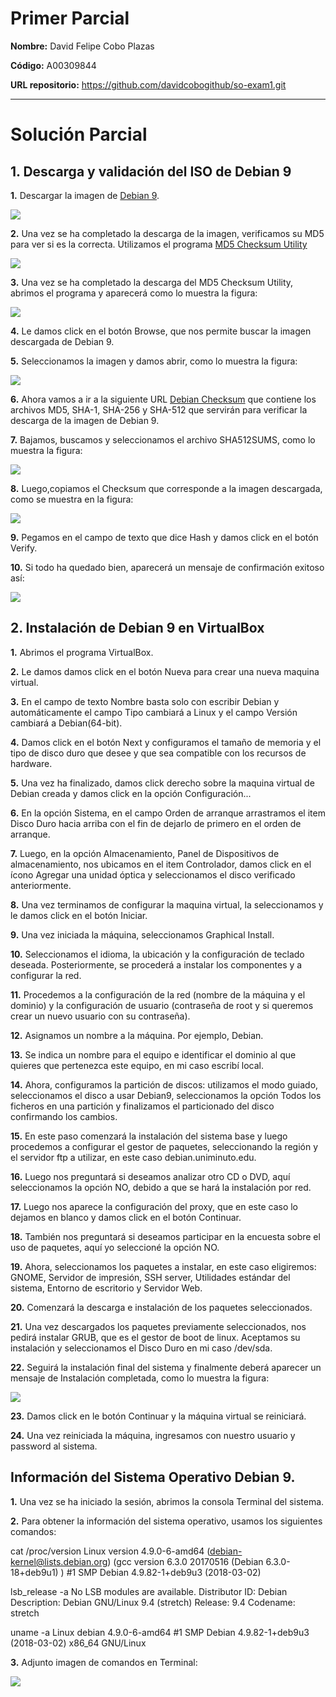 # Primer Parcial

**Nombre:** David Felipe Cobo Plazas

**Código:** A00309844

**URL repositorio:** https://github.com/davidcobogithub/so-exam1.git 
_____

# Solución Parcial  

##  1. Descarga y validación del ISO de Debian 9
 
**1.** Descargar la imagen de [Debian 9](https://www.debian.org/).

![](ImagenesSO/descarga/c1_LI.jpg)

**2.** Una vez se ha completado la descarga de la imagen, verificamos su MD5 para ver si es la correcta. Utilizamos el programa [MD5 Checksum Utility](https://download.cnet.com/MD5-SHA-Checksum-Utility/3001-2092_4-10911445.html)

![](ImagenesSO/descarga/c2.jpg)
 
**3.** Una vez se ha completado la descarga del MD5 Checksum Utility, abrimos el programa y aparecerá como lo muestra la figura:

![](ImagenesSO/descarga/c3.jpg)

**4.** Le damos click en el botón Browse, que nos permite buscar la imagen descargada de Debian 9.

**5.** Seleccionamos la imagen y damos abrir, como lo muestra la figura:

![](ImagenesSO/descarga/c4.jpg)

**6.** Ahora vamos a ir a la siguiente URL [Debian Checksum](https://cdimage.debian.org/debian-cd/9.4.0/amd64/bt-cd/) que contiene los archivos MD5, SHA-1, SHA-256 y SHA-512 que servirán para verificar la descarga de la imagen de Debian 9.

**7.** Bajamos, buscamos y seleccionamos el archivo SHA512SUMS, como lo muestra la figura:

![](ImagenesSO/descarga/c5_LI.jpg)

**8.** Luego,copiamos el Checksum que corresponde a la imagen descargada, como se muestra en la figura:

![](ImagenesSO/descarga/c6_LI.jpg)

**9.** Pegamos en el campo de texto que dice Hash  y damos click en el botón Verify.

**10.** Si todo ha quedado bien, aparecerá un mensaje de confirmación exitoso así:

![](ImagenesSO/descarga/c8.jpg)

##  2. Instalación de Debian 9 en VirtualBox

**1.** Abrimos el programa VirtualBox.

**2.** Le damos damos click en el botón Nueva para crear una nueva maquina virtual.

**3.** En el campo de texto Nombre basta solo con escribir Debian y automáticamente el campo Tipo cambiará a Linux y el campo Versión cambiará a Debian(64-bit).

**4.** Damos click en el botón Next y configuramos el tamaño de memoria y el tipo de disco duro que desee y que sea compatible con los recursos de hardware.

**5.** Una vez ha finalizado, damos click derecho sobre la maquina virtual de Debian creada y damos click en la opción Configuración... 

**6.** En la opción Sistema, en el campo Orden de arranque arrastramos el item Disco Duro hacia arriba con el fin de dejarlo de primero en el orden de arranque.

**7.** Luego, en la opción Almacenamiento, Panel de Dispositivos de almacenamiento, nos ubicamos en el item Controlador, damos click en el ícono Agregar una unidad óptica y seleccionamos el disco verificado anteriormente.

**8.** Una vez terminamos de configurar la maquina virtual, la seleccionamos y le damos click en el botón Iniciar.

**9.** Una vez iniciada la máquina, seleccionamos Graphical Install.

**10.** Seleccionamos el idioma, la ubicación y la configuración de teclado deseada. Posteriormente, se procederá a instalar los componentes y a configurar la red.

**11.** Procedemos a la configuración de la red (nombre de la máquina y el dominio) y la configuración de usuario (contraseña de root y si queremos crear un nuevo usuario con su contraseña).

**12.** Asignamos un nombre a la máquina. Por ejemplo, Debian.

**13.** Se indica un nombre para el equipo e identificar el dominio al que quieres que pertenezca este equipo, en mi caso escribí local.

**14.** Ahora, configuramos la partición de discos: utilizamos el modo guiado, seleccionamos el disco a usar Debian9, seleccionamos la opción Todos los ficheros en una partición y finalizamos el particionado del disco confirmando los cambios.

**15.** En este paso comenzará la instalación del sistema base y luego procedemos a configurar el gestor de paquetes, seleccionando la región y el servidor ftp a utilizar, en este caso debian.uniminuto.edu.

**16.** Luego nos preguntará si deseamos analizar otro CD o DVD, aquí seleccionamos la opción NO, debido a que se hará la instalación por red.

**17.** Luego nos aparece la configuración del proxy, que en este caso lo dejamos en blanco y damos click en el botón Continuar.

**18.** También nos preguntará si deseamos participar en la encuesta sobre el uso de paquetes, aquí yo seleccioné la opción NO.

**19.** Ahora, seleccionamos los paquetes a instalar, en este caso eligiremos: GNOME, Servidor de impresión, SSH server, Utilidades estándar del sistema, Entorno de escritorio y Servidor Web. 

**20.** Comenzará la descarga e instalación de los paquetes seleccionados.

**21.** Una vez descargados los paquetes previamente seleccionados, nos pedirá instalar GRUB, que es el gestor de boot de linux. Aceptamos su instalación y seleccionamos el Disco Duro en mi caso /dev/sda.

**22.** Seguirá la instalación final del sistema y finalmente deberá aparecer un mensaje de Instalación completada, como lo muestra la figura:  

![](ImagenesSO/instalacion/c17.jpg)

**23.** Damos click en le botón Continuar y la máquina virtual se reiniciará.

**24.** Una vez reiniciada la máquina, ingresamos con nuestro usuario y password al sistema.

## Información del Sistema Operativo Debian 9.

**1.** Una vez se ha iniciado la sesión, abrimos la consola Terminal del sistema.

**2.** Para obtener la información del sistema operativo, usamos los siguientes comandos: 

cat /proc/version
Linux version 4.9.0-6-amd64 (debian-kernel@lists.debian.org) (gcc version 6.3.0 20170516 (Debian 6.3.0-18+deb9u1) ) #1 SMP Debian 4.9.82-1+deb9u3 (2018-03-02)

lsb_release -a
No LSB modules are available.
Distributor ID:	Debian
Description:	Debian GNU/Linux 9.4 (stretch)
Release:	9.4
Codename:	stretch

uname -a
Linux debian 4.9.0-6-amd64 #1 SMP Debian 4.9.82-1+deb9u3 (2018-03-02) x86_64 GNU/Linux

**3.** Adjunto imagen de comandos en Terminal:

![](ImagenesSO/instalacion/t1.jpg)


